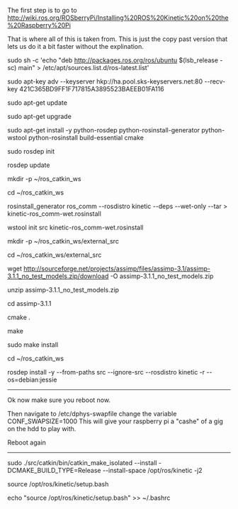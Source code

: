 The first step is to go to http://wiki.ros.org/ROSberryPi/Installing%20ROS%20Kinetic%20on%20the%20Raspberry%20Pi

That is where all of this is taken from. This is just the copy past version that lets us do it a bit faster without the explination. 

sudo sh -c 'echo "deb http://packages.ros.org/ros/ubuntu $(lsb_release -sc) main" > /etc/apt/sources.list.d/ros-latest.list'

sudo apt-key adv --keyserver hkp://ha.pool.sks-keyservers.net:80 --recv-key 421C365BD9FF1F717815A3895523BAEEB01FA116

sudo apt-get update

sudo apt-get upgrade

sudo apt-get install -y python-rosdep python-rosinstall-generator python-wstool python-rosinstall build-essential cmake

sudo rosdep init

rosdep update

mkdir -p ~/ros_catkin_ws

cd ~/ros_catkin_ws

rosinstall_generator ros_comm --rosdistro kinetic --deps --wet-only --tar > kinetic-ros_comm-wet.rosinstall

wstool init src kinetic-ros_comm-wet.rosinstall

mkdir -p ~/ros_catkin_ws/external_src

cd ~/ros_catkin_ws/external_src

wget http://sourceforge.net/projects/assimp/files/assimp-3.1/assimp-3.1.1_no_test_models.zip/download -O assimp-3.1.1_no_test_models.zip

unzip assimp-3.1.1_no_test_models.zip

cd assimp-3.1.1

cmake .

make

sudo make install

cd ~/ros_catkin_ws

rosdep install -y --from-paths src --ignore-src --rosdistro kinetic -r --os=debian:jessie

*************************
Ok now make sure you reboot now. 

Then navigate to /etc/dphys-swapfile 
change the variable CONF_SWAPSIZE=1000
This will give your raspberry pi a "cashe" of a gig on the hdd to play with. 

Reboot again

*************************

sudo ./src/catkin/bin/catkin_make_isolated --install -DCMAKE_BUILD_TYPE=Release --install-space /opt/ros/kinetic -j2

source /opt/ros/kinetic/setup.bash

echo "source /opt/ros/kinetic/setup.bash" >> ~/.bashrc
